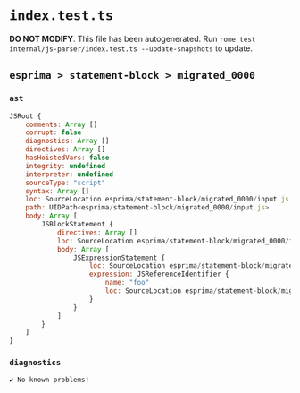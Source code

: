 # `index.test.ts`

**DO NOT MODIFY**. This file has been autogenerated. Run `rome test internal/js-parser/index.test.ts --update-snapshots` to update.

## `esprima > statement-block > migrated_0000`

### `ast`

```javascript
JSRoot {
	comments: Array []
	corrupt: false
	diagnostics: Array []
	directives: Array []
	hasHoistedVars: false
	integrity: undefined
	interpreter: undefined
	sourceType: "script"
	syntax: Array []
	loc: SourceLocation esprima/statement-block/migrated_0000/input.js 1:0-2:0
	path: UIDPath<esprima/statement-block/migrated_0000/input.js>
	body: Array [
		JSBlockStatement {
			directives: Array []
			loc: SourceLocation esprima/statement-block/migrated_0000/input.js 1:0-1:7
			body: Array [
				JSExpressionStatement {
					loc: SourceLocation esprima/statement-block/migrated_0000/input.js 1:2-1:5
					expression: JSReferenceIdentifier {
						name: "foo"
						loc: SourceLocation esprima/statement-block/migrated_0000/input.js 1:2-1:5 (foo)
					}
				}
			]
		}
	]
}
```

### `diagnostics`

```
✔ No known problems!

```

